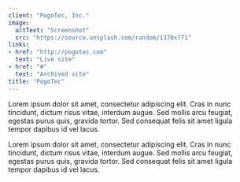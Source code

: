 ```yaml
---
client: "PogoTec, Inc."
image:
  altText: "Screenshot"
  src: "https://source.unsplash.com/random/1370x771"
links:
- href: "http://pogotec.com"
  text: "Live site"
- href: "#"
  text: "Archived site"
title: "PogoTec"
---
```


Lorem ipsum dolor sit amet, consectetur adipiscing elit. Cras in nunc tincidunt, dictum risus vitae, interdum augue. Sed mollis arcu feugiat, egestas purus quis, gravida tortor. Sed consequat felis sit amet ligula tempor dapibus id vel lacus.

Lorem ipsum dolor sit amet, consectetur adipiscing elit. Cras in nunc tincidunt, dictum risus vitae, interdum augue. Sed mollis arcu feugiat, egestas purus quis, gravida tortor. Sed consequat felis sit amet ligula tempor dapibus id vel lacus.
